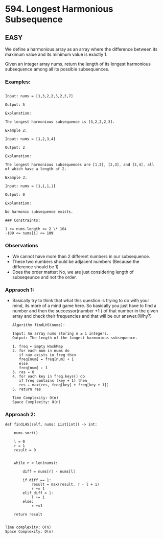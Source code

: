 # 594. Longest Harmonious Subsequence

## EASY

We define a harmonious array as an array where the difference between its maximum value and its minimum value is exactly 1.

Given an integer array nums, return the length of its longest harmonious subsequence among all its possible subsequences.

### Examples:

```Example 1:

Input: nums = [1,3,2,2,5,2,3,7]

Output: 5

Explanation:

The longest harmonious subsequence is [3,2,2,2,3].
```

```
Example 2:

Input: nums = [1,2,3,4]

Output: 2

Explanation:

The longest harmonious subsequences are [1,2], [2,3], and [3,4], all of which have a length of 2.
```

```
Example 3:

Input: nums = [1,1,1,1]

Output: 0

Explanation:

No harmonic subsequence exists.
```

```
### Constraints:

1 <= nums.length <= 2 \* 104
-109 <= nums[i] <= 109
```

### Observations

- We cannot have more than 2 different numbers in our subsequence.
- These two numbers should be adjacent numbers (Because the difference should be 1)
- Does the order matter: No, we are just considering length of subseqeunce and not the order.

### Appraoch 1:

- Basically try to think that what this question is trying to do with your mind, its more of a mind game here.
  So basically you just have to find a number and then the successor(number +1 ) of that number in the given array and check their frequencies and that will be our answer.(Why?)

  ```
  Algorithm findLHS(nums):

  Input: An array nums storing n ≥ 1 integers.
  Output: The length of the longest harmonious subsequence.

  1. freq ← Empty HashMap
  2. for each num in nums do
     if num exists in freq then
     freq[num] ← freq[num] + 1
     else
     freq[num] ← 1
  3. res ← 0
  4. for each key in freq.keys() do
     if freq contains (key + 1) then
     res ← max(res, freq[key] + freq[key + 1])
  5. return res

  Time Complexity: O(n)
  Space Complexity: O(n)
  ```

### Approach 2:

    def findLHS(self, nums: List[int]) -> int:

        nums.sort()

        l = 0
        r = 1
        result = 0


        while r < len(nums):

            diff = nums[r] - nums[l]

            if diff == 1:
                result = max(result, r - l + 1)
                r += 1
            elif diff > 1:
                l += 1
            else:
                r +=1

        return result


    Time complexity: O(n)
    Space Complexity: O(n)
